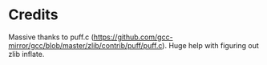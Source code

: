 # Credits
Massive thanks to puff.c (https://github.com/gcc-mirror/gcc/blob/master/zlib/contrib/puff/puff.c). Huge help with figuring out zlib inflate.